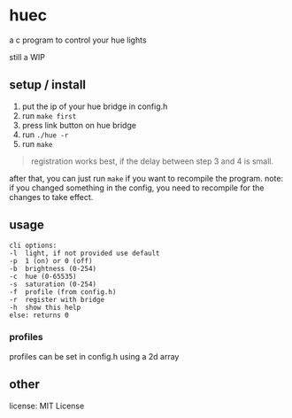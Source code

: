 # huec
a c program to control your hue lights

still a WIP

## setup / install

1. put the ip of your hue bridge in config.h
2. run ```make first```
3. press link button on hue bridge
4. run ```./hue -r```
5. run ```make```

> registration works best, if the delay between step 3 and 4 is small.

after that, you can just run ```make``` if you want to recompile the program.
note: if you changed something in the config, you need to recompile for the changes to take effect.

## usage
```
cli options:
-l  light, if not provided use default
-p  1 (on) or 0 (off)
-b  brightness (0-254)
-c  hue (0-65535)
-s  saturation (0-254)
-f  profile (from config.h)
-r  register with bridge
-h  show this help
else: returns 0
```
### profiles

profiles can be set in config.h using a 2d array

## other

license: MIT License
